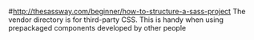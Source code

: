 #http://thesassway.com/beginner/how-to-structure-a-sass-project
The vendor directory is for third-party CSS. This is handy when using prepackaged components developed by other people